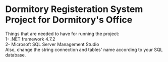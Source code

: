 # Dormitory Registeration System Project for Dormitory's Office
Things that are needed to have for running the project:    
1- .NET framework 4.7.2     
2- Microsoft SQL Server Management Studio   
Also, change the string connection and tables' name according to your SQL database.
